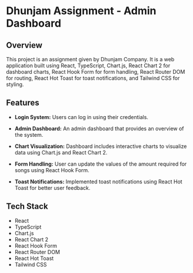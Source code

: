 # Dhunjam Assignment - Admin Dashboard

## Overview

This project is an assignment given by Dhunjam Company. It is a web application built using React, TypeScript, Chart.js, React Chart 2 for dashboard charts, React Hook Form for form handling, React Router DOM for routing, React Hot Toast for toast notifications, and Tailwind CSS for styling.

## Features

- **Login System:** Users can log in using their credentials.

- **Admin Dashboard:** An admin dashboard that provides an overview of the system.

- **Chart Visualization:** Dashboard includes interactive charts to visualize data using Chart.js and React Chart 2.

- **Form Handling:** User can update the values of the amount required for songs using React Hook Form.

- **Toast Notifications:** Implemented toast notifications using React Hot Toast for better user feedback.

## Tech Stack

- React
- TypeScript
- Chart.js
- React Chart 2
- React Hook Form
- React Router DOM
- React Hot Toast
- Tailwind CSS
